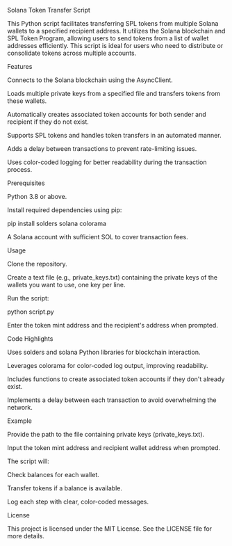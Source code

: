 Solana Token Transfer Script

This Python script facilitates transferring SPL tokens from multiple Solana wallets to a specified recipient address. It utilizes the Solana blockchain and SPL Token Program, allowing users to send tokens from a list of wallet addresses efficiently. This script is ideal for users who need to distribute or consolidate tokens across multiple accounts.

Features

Connects to the Solana blockchain using the AsyncClient.

Loads multiple private keys from a specified file and transfers tokens from these wallets.

Automatically creates associated token accounts for both sender and recipient if they do not exist.

Supports SPL tokens and handles token transfers in an automated manner.

Adds a delay between transactions to prevent rate-limiting issues.

Uses color-coded logging for better readability during the transaction process.

Prerequisites

Python 3.8 or above.

Install required dependencies using pip:

pip install solders solana colorama

A Solana account with sufficient SOL to cover transaction fees.

Usage

Clone the repository.

Create a text file (e.g., private_keys.txt) containing the private keys of the wallets you want to use, one key per line.

Run the script:

python script.py

Enter the token mint address and the recipient's address when prompted.

Code Highlights

Uses solders and solana Python libraries for blockchain interaction.

Leverages colorama for color-coded log output, improving readability.

Includes functions to create associated token accounts if they don't already exist.

Implements a delay between each transaction to avoid overwhelming the network.

Example

Provide the path to the file containing private keys (private_keys.txt).

Input the token mint address and recipient wallet address when prompted.

The script will:

Check balances for each wallet.

Transfer tokens if a balance is available.

Log each step with clear, color-coded messages.

License

This project is licensed under the MIT License. See the LICENSE file for more details.

